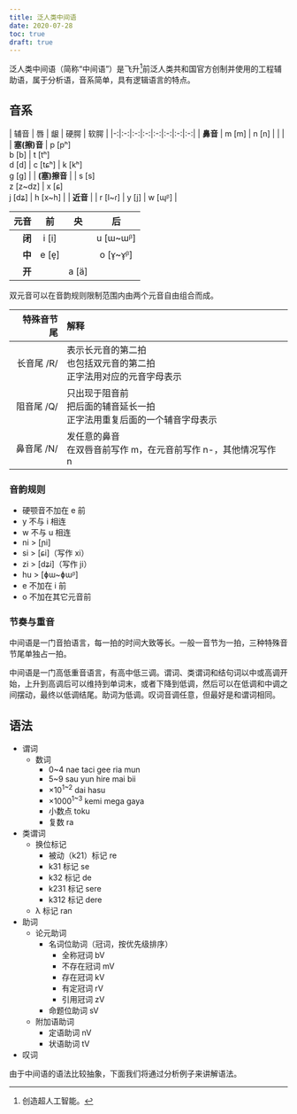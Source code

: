 ```yaml
---
title: 泛人类中间语
date: 2020-07-28
toc: true
draft: true
---
```


泛人类中间语（简称“中间语”）是飞升[^ascension]前泛人类共和国官方创制并使用的工程辅助语，属于分析语，音系简单，具有逻辑语言的特点。

[^ascension]: 创造超人工智能。

## 音系

| 辅音 | 唇 | 龈 | 硬腭 | 软腭 |
|-:|:-:|:-:|:-:|:-:|:-:|:-:|:-:|
| **鼻音** | m [m] | n [n] | [ ]() | [ ]() |
| **塞(擦)音** | p [pʰ]<br>b [b] | t [tʰ]<br>d [d] | c [tɕʰ] | k [kʰ]<br>g [g] |
| **(塞)擦音** | [ ]() | s [s]<br>z [z~dz] | x [ɕ]<br>j [dʑ] | h [x~h] |
| **近音** | [ ]() | r [l~ɾ] | y [j] | w [ɰᵝ] |

| 元音 | 前 | 央 | 后 |
|-:|:-:|:-:|:-:|
| **闭** | i [i] | [ ]() | u [ɯ~ɯᵝ] |
| **中** | e [e̞] | [ ]() | o [ɤ̞~ɤ̞ᵝ] |
| **开** | [ ]() | a [ä] | [ ]() |

双元音可以在音韵规则限制范围内由两个元音自由组合而成。

| 特殊音节尾 | 解释 |
|-:|:-|
| 长音尾 /R/ | 表示长元音的第二拍<br>也包括双元音的第二拍<br>正字法用对应的元音字母表示 |
| 阻音尾 /Q/ | 只出现于阻音前<br>把后面的辅音延长一拍<br>正字法用重复后面的一个辅音字母表示 |
| 鼻音尾 /N/ | 发任意的鼻音<br>在双唇音前写作 m，在元音前写作 n-，其他情况写作 n |

### 音韵规则

- 硬颚音不加在 e 前
- y 不与 i 相连
- w 不与 u 相连
- ni > [ɲi]
- si > [ɕi]（写作 xi）
- zi > [dʑi]（写作 ji）
- hu > [ɸɯ~ɸɯᵝ]
- e 不加在 i 前
- o 不加在其它元音前

### 节奏与重音

中间语是一门音拍语言，每一拍的时间大致等长。一般一音节为一拍，三种特殊音节尾单独占一拍。

中间语是一门高低重音语言，有高中低三调。谓词、类谓词和结句词以中或高调开始，上升到高调后可以维持到单词末，或者下降到低调，然后可以在低调和中调之间摆动，最终以低调结尾。助词为低调。叹词音调任意，但最好是和谓词相同。

## 语法

- 谓词
  - 数词
    - 0~4 nae taci gee ria mun
    - 5~9 sau yun hire mai bii
    - ×10<sup>1~2</sup> dai hasu
    - ×1000<sup>1~3</sup> kemi mega gaya
    - 小数点 toku
    - 复数 ra
- 类谓词
  - 换位标记
    - 被动（k21）标记 re
    - k31 标记 se
    - k32 标记 de
    - k231 标记 sere
    - k312 标记 dere
  - λ 标记 ran
- 助词
  - 论元助词
    - 名词位助词（冠词，按优先级排序）<!-- pdgh -->
      - 全称冠词 bV
      - 不存在冠词 mV
      - 存在冠词 kV
      - 有定冠词 rV
      - 引用冠词 zV
    - 命题位助词 sV
  - 附加语助词
    - 定语助词 nV
    - 状语助词 tV
- 叹词

由于中间语的语法比较抽象，下面我们将通过分析例子来讲解语法。

<style>
html body h1, html body h2, html body h3,
  html body h4, html body h5, html body h6 {
  break-after: avoid;
}
p {
  break-inside: avoid;
}
blockquote table tr td,
  blockquote table tr th {
  font-weight: normal;
  border: none;
  padding: 0 0.25em;
  white-space: nowrap;
  text-align: center;
}
blockquote table tr td:first-child,
  blockquote table tr th:first-child {
  padding-left: 0;
  text-align: right;
}
blockquote table tr td:last-child,
  blockquote table tr th:last-child {
  padding-right: 0;
}
blockquote table tr th {
  border-bottom: 1px black solid;
}
@media print, (width: 736px) and (height: 700px) {
  html body blockquote {
    color: #4E6A6A;
  }
  html body table {
    display: block;
    width: auto;
  }
  p a {
    position: relative;
  }
  p a:before {
    content: attr(href);
    font-size: x-small;
    position: absolute;
    bottom: 1.25rem;
    line-height: 1em;
    color: #6D8585;
  }
  li a:after {
    content: " (" attr(href) ")";
    font-size: small;
    color: #6D8585;
  }
}
</style>
